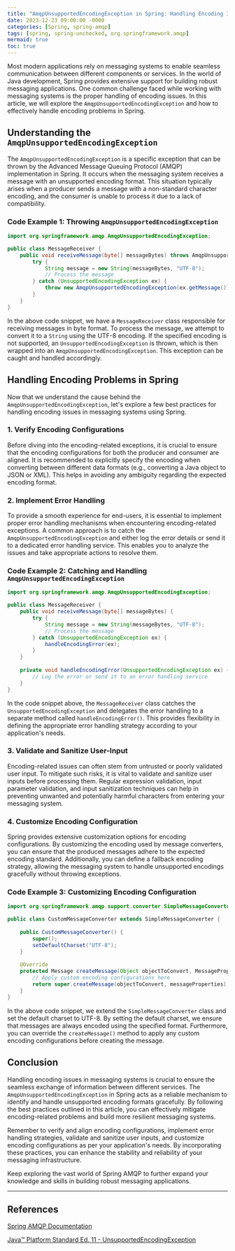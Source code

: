 ```yaml
---
title: "AmqpUnsupportedEncodingException in Spring: Handling Encoding Issues in Messaging Systems"
date: 2023-12-23 09:00:00 -0000
categories: [Spring, spring-amqp]
tags: [spring, spring-unchecked, org.springframework.amqp]
mermaid: true
toc: true
---
```



Most modern applications rely on messaging systems to enable seamless communication between different components or services. In the world of Java development, Spring provides extensive support for building robust messaging applications. One common challenge faced while working with messaging systems is the proper handling of encoding issues. In this article, we will explore the `AmqpUnsupportedEncodingException` and how to effectively handle encoding problems in Spring.

## Understanding the `AmqpUnsupportedEncodingException`

The `AmqpUnsupportedEncodingException` is a specific exception that can be thrown by the Advanced Message Queuing Protocol (AMQP) implementation in Spring. It occurs when the messaging system receives a message with an unsupported encoding format. This situation typically arises when a producer sends a message with a non-standard character encoding, and the consumer is unable to process it due to a lack of compatibility.

### Code Example 1: Throwing `AmqpUnsupportedEncodingException`

```java
import org.springframework.amqp.AmqpUnsupportedEncodingException;

public class MessageReceiver {
    public void receiveMessage(byte[] messageBytes) throws AmqpUnsupportedEncodingException {
        try {
            String message = new String(messageBytes, "UTF-8");
            // Process the message
        } catch (UnsupportedEncodingException ex) {
            throw new AmqpUnsupportedEncodingException(ex.getMessage());
        }
    }
}
```
In the above code snippet, we have a `MessageReceiver` class responsible for receiving messages in byte format. To process the message, we attempt to convert it to a `String` using the UTF-8 encoding. If the specified encoding is not supported, an `UnsupportedEncodingException` is thrown, which is then wrapped into an `AmqpUnsupportedEncodingException`. This exception can be caught and handled accordingly.

## Handling Encoding Problems in Spring

Now that we understand the cause behind the `AmqpUnsupportedEncodingException`, let's explore a few best practices for handling encoding issues in messaging systems using Spring.

### 1. Verify Encoding Configurations

Before diving into the encoding-related exceptions, it is crucial to ensure that the encoding configurations for both the producer and consumer are aligned. It is recommended to explicitly specify the encoding when converting between different data formats (e.g., converting a Java object to JSON or XML). This helps in avoiding any ambiguity regarding the expected encoding format.

### 2. Implement Error Handling

To provide a smooth experience for end-users, it is essential to implement proper error handling mechanisms when encountering encoding-related exceptions. A common approach is to catch the `AmqpUnsupportedEncodingException` and either log the error details or send it to a dedicated error handling service. This enables you to analyze the issues and take appropriate actions to resolve them.

### Code Example 2: Catching and Handling `AmqpUnsupportedEncodingException`

```java
import org.springframework.amqp.AmqpUnsupportedEncodingException;

public class MessageReceiver {
    public void receiveMessage(byte[] messageBytes) {
        try {
            String message = new String(messageBytes, "UTF-8");
            // Process the message
        } catch (UnsupportedEncodingException ex) {
            handleEncodingError(ex);
        }
    }
    
    private void handleEncodingError(UnsupportedEncodingException ex) {
        // Log the error or send it to an error handling service
    }
}
```
In the code snippet above, the `MessageReceiver` class catches the `UnsupportedEncodingException` and delegates the error handling to a separate method called `handleEncodingError()`. This provides flexibility in defining the appropriate error handling strategy according to your application's needs.

### 3. Validate and Sanitize User-Input

Encoding-related issues can often stem from untrusted or poorly validated user input. To mitigate such risks, it is vital to validate and sanitize user inputs before processing them. Regular expression validation, input parameter validation, and input sanitization techniques can help in preventing unwanted and potentially harmful characters from entering your messaging system.

### 4. Customize Encoding Configuration

Spring provides extensive customization options for encoding configurations. By customizing the encoding used by message converters, you can ensure that the produced messages adhere to the expected encoding standard. Additionally, you can define a fallback encoding strategy, allowing the messaging system to handle unsupported encodings gracefully without throwing exceptions.

### Code Example 3: Customizing Encoding Configuration

```java
import org.springframework.amqp.support.converter.SimpleMessageConverter;

public class CustomMessageConverter extends SimpleMessageConverter {
    
    public CustomMessageConverter() {
        super();
        setDefaultCharset("UTF-8");
    }
    
    @Override
    protected Message createMessage(Object objectToConvert, MessageProperties messageProperties) throws MessageConversionException {
        // Apply custom encoding configurations here
        return super.createMessage(objectToConvert, messageProperties);
    }
}
```
In the above code snippet, we extend the `SimpleMessageConverter` class and set the default charset to UTF-8. By setting the default charset, we ensure that messages are always encoded using the specified format. Furthermore, you can override the `createMessage()` method to apply any custom encoding configurations before creating the message.

## Conclusion

Handling encoding issues in messaging systems is crucial to ensure the seamless exchange of information between different services. The `AmqpUnsupportedEncodingException` in Spring acts as a reliable mechanism to identify and handle unsupported encoding formats gracefully. By following the best practices outlined in this article, you can effectively mitigate encoding-related problems and build more resilient messaging systems.

Remember to verify and align encoding configurations, implement error handling strategies, validate and sanitize user inputs, and customize encoding configurations as per your application's needs. By incorporating these practices, you can enhance the stability and reliability of your messaging infrastructure.

Keep exploring the vast world of Spring AMQP to further expand your knowledge and skills in building robust messaging applications.

---

## References
[Spring AMQP Documentation](https://docs.spring.io/spring-amqp/docs/)

[Java™ Platform Standard Ed. 11 - UnsupportedEncodingException](https://docs.oracle.com/en/java/javase/11/docs/api/java.base/java/io/UnsupportedEncodingException.html)
